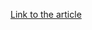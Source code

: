 [Link to the article](https://cloud.google.com/blog/topics/threat-intelligence/time-to-exploit-trends-2023/)
